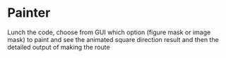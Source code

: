 # Painter

Lunch the code, choose from GUI which option (figure mask or image mask) to paint and see the animated square direction result and then the detailed output of making the route 
